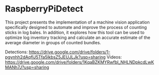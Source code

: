 # RaspberryPiDetect
This project presents the implementation of a machine vision application specifically designed to automate and improve the process of counting sticks in log bales. 
In addition, it explores how this tool can be used to optimize log inventory tracking and calculate an accurate estimate of the average diameter in groups of counted bundles.

Detections: https://drive.google.com/drive/folders/1-pgynhh2dAqflJ5Tfa5lkbsZ5JEUJLJk?usp=sharing
Videos: https://drive.google.com/drive/folders/1KqaBZKMYRwfbl_NHLNDpkcdLwKMANh7J?usp=sharing
